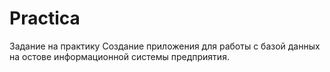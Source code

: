 # Practica
Задание на практику
Создание приложения для работы с базой данных на остове информационной системы предприятия.
